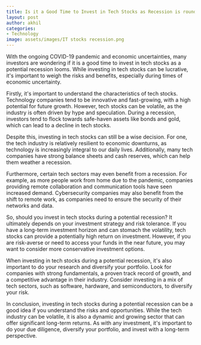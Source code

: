 ```yaml
---
title: Is it a Good Time to Invest in Tech Stocks as Recession is round the corner?
layout: post
author: akhil
categories:
- Technology
image: assets/images/IT stocks recession.png
---
```


With the ongoing COVID-19 pandemic and economic uncertainties, many investors are wondering if it is a good time to invest in tech stocks as a potential recession looms. While investing in tech stocks can be lucrative, it's important to weigh the risks and benefits, especially during times of economic uncertainty.

Firstly, it's important to understand the characteristics of tech stocks. Technology companies tend to be innovative and fast-growing, with a high potential for future growth. However, tech stocks can be volatile, as the industry is often driven by hype and speculation. During a recession, investors tend to flock towards safe-haven assets like bonds and gold, which can lead to a decline in tech stocks.

Despite this, investing in tech stocks can still be a wise decision. For one, the tech industry is relatively resilient to economic downturns, as technology is increasingly integral to our daily lives. Additionally, many tech companies have strong balance sheets and cash reserves, which can help them weather a recession.

Furthermore, certain tech sectors may even benefit from a recession. For example, as more people work from home due to the pandemic, companies providing remote collaboration and communication tools have seen increased demand. Cybersecurity companies may also benefit from the shift to remote work, as companies need to ensure the security of their networks and data.

So, should you invest in tech stocks during a potential recession? It ultimately depends on your investment strategy and risk tolerance. If you have a long-term investment horizon and can stomach the volatility, tech stocks can provide a potentially high return on investment. However, if you are risk-averse or need to access your funds in the near future, you may want to consider more conservative investment options.

When investing in tech stocks during a potential recession, it's also important to do your research and diversify your portfolio. Look for companies with strong fundamentals, a proven track record of growth, and a competitive advantage in their industry. Consider investing in a mix of tech sectors, such as software, hardware, and semiconductors, to diversify your risk.

In conclusion, investing in tech stocks during a potential recession can be a good idea if you understand the risks and opportunities. While the tech industry can be volatile, it is also a dynamic and growing sector that can offer significant long-term returns. As with any investment, it's important to do your due diligence, diversify your portfolio, and invest with a long-term perspective.
